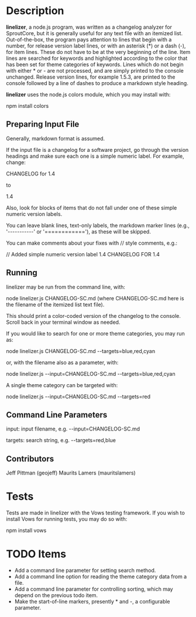Description
===============
**linelizer**, a node.js program, was written as a changelog analyzer for SproutCore, but it is generally useful for any text file with an itemized list. Out-of-the-box, the program pays attention to lines that begin with a number, for release version label lines, or with an asterisk (*) or a dash (-), for item lines. These do not have to be at the very beginning of the line. Item lines are searched for keywords and highlighted according to the color that has been set for theme categories of keywords. Lines which do not begin with either * or - are not processed, and are simply printed to the console unchanged. Release version lines, for example 1.5.3, are printed to the console followed by a line of dashes to produce a markdown style heading.

**linelizer** uses the node.js colors module, which you may install with:

npm install colors

Preparing Input File
--------------------
Generally, markdown format is assumed.

If the input file is a changelog for a software project, go through the version headings and make sure each one is a simple numeric label. For example, change:

CHANGELOG for 1.4

to

1.4

Also, look for blocks of items that do not fall under one of these simple numeric version labels.

You can leave blank lines, text-only labels, the markdown marker lines (e.g., '-----------' or '============'), as these will be skipped.

You can make comments about your fixes with // style comments, e.g.:

// Added simple numeric version label
1.4
CHANGELOG FOR 1.4

Running
-------

linelizer may be run from the command line, with:

node linelizer.js CHANGELOG-SC.md (where CHANGELOG-SC.md here is the filename of the itemized list text file).

This should print a color-coded version of the changelog to the console. Scroll back in your terminal window as needed.

If you would like to search for one or more theme categories, you may run as:

node linelizer.js CHANGELOG-SC.md --targets=blue,red,cyan

or, with the filename also as a parameter, with:

node linelizer.js --input=CHANGELOG-SC.md --targets=blue,red,cyan

A single theme category can be targeted with:

node linelizer.js --input=CHANGELOG-SC.md --targets=red

Command Line Parameters
-----------------------

input: input filename, e.g. --input=CHANGELOG-SC.md

targets: search string, e.g. --targets=red,blue

Contributors
------------
Jeff Pittman (geojeff)
Maurits Lamers (mauritslamers)

Tests
=====
Tests are made in linelizer with the Vows testing framework. If you wish to install Vows for running tests, you may do so with:

npm install vows

TODO Items
==========
* Add a command line parameter for setting search method.
* Add a command line option for reading the theme category data from a file. 
* Add a command line parameter for controlling sorting, which may depend on the previous todo item.
* Make the start-of-line markers, presently * and -, a configurable parameter.

